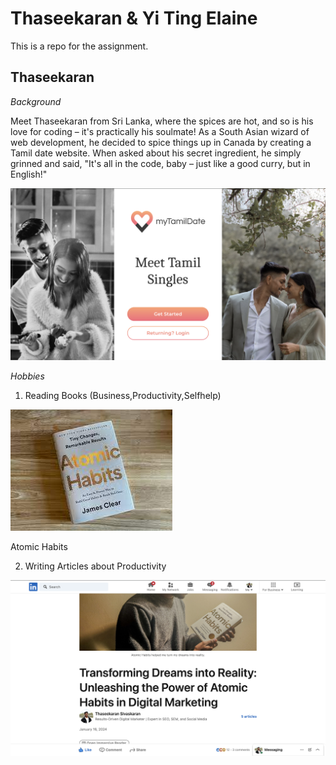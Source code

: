 # Thaseekaran & Yi Ting Elaine

This is a repo for the assignment.

## Thaseekaran

_Background_

Meet Thaseekaran from Sri Lanka, where the spices are hot, and so is his love for coding – it's practically his soulmate! As a South Asian wizard of web development, he decided to spice things up in Canada by creating a Tamil date website. When asked about his secret ingredient, he simply grinned and said, "It's all in the code, baby – just like a good curry, but in English!"

![My Tamil Date](images/mytamildate.png)

_Hobbies_

1. Reading Books (Business,Productivity,Selfhelp)

![Atomic Habbits](images/download.jpeg)

Atomic Habits

2. Writing Articles about Productivity

![Screen Dhot](images/article.png)
